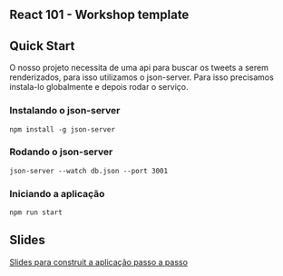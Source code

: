 ## React 101 - Workshop template

## Quick Start
O nosso projeto necessita de uma api para buscar os tweets a serem renderizados, para isso utilizamos o json-server. Para isso precisamos instala-lo globalmente e depois rodar o serviço.

### Instalando o json-server
`npm install -g json-server`

### Rodando o json-server
`json-server --watch db.json --port 3001`

### Iniciando a aplicação
`npm run start`


## Slides
[Slides para construit a aplicação passo a passo](http://bit.ly/2Owo3at)
